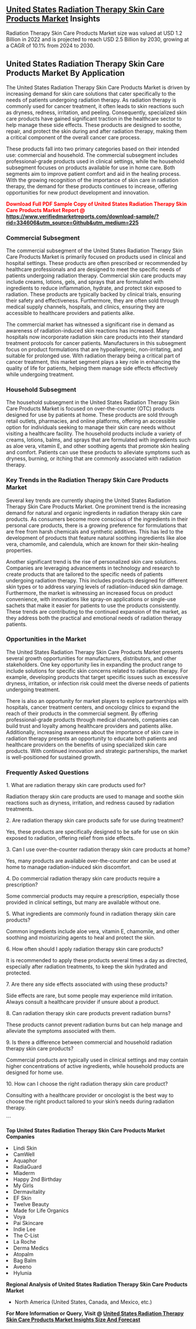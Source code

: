<h2><a href="https://www.verifiedmarketreports.com/download-sample/?rid=334606&amp;utm_source=Github&amp;utm_medium=225" target="_blank">United States Radiation Therapy Skin Care Products Market</a> Insights</h2><p>Radiation Therapy Skin Care Products Market size was valued at USD 1.2 Billion in 2022 and is projected to reach USD 2.5 Billion by 2030, growing at a CAGR of 10.1% from 2024 to 2030.</p><p> <h2>United States Radiation Therapy Skin Care Products Market By Application</h2> <p>The United States Radiation Therapy Skin Care Products Market is driven by increasing demand for skin care solutions that cater specifically to the needs of patients undergoing radiation therapy. As radiation therapy is commonly used for cancer treatment, it often leads to skin reactions such as dryness, redness, irritation, and peeling. Consequently, specialized skin care products have gained significant traction in the healthcare sector to help manage these side effects. These products are designed to soothe, repair, and protect the skin during and after radiation therapy, making them a critical component of the overall cancer care process.</p> <p>These products fall into two primary categories based on their intended use: commercial and household. The commercial subsegment includes professional-grade products used in clinical settings, while the household subsegment focuses on products available for use in home care. Both segments aim to improve patient comfort and aid in the healing process. With the growing recognition of the importance of skin care in radiation therapy, the demand for these products continues to increase, offering opportunities for new product development and innovation. <b><p><span class=""><span style="color: #ff0000;"><strong>Download Full PDF Sample Copy of United States Radiation Therapy Skin Care Products Market Report</strong> @ </span><a href="https://www.verifiedmarketreports.com/download-sample/?rid=334606&amp;utm_source=Github&amp;utm_medium=225" target="_blank">https://www.verifiedmarketreports.com/download-sample/?rid=334606&amp;utm_source=Github&amp;utm_medium=225</a></span></p></b></p> <h3>Commercial Subsegment</h3> <p>The commercial subsegment of the United States Radiation Therapy Skin Care Products Market is primarily focused on products used in clinical and hospital settings. These products are often prescribed or recommended by healthcare professionals and are designed to meet the specific needs of patients undergoing radiation therapy. Commercial skin care products may include creams, lotions, gels, and sprays that are formulated with ingredients to reduce inflammation, hydrate, and protect skin exposed to radiation. These products are typically backed by clinical trials, ensuring their safety and effectiveness. Furthermore, they are often sold through medical supply channels, hospitals, and clinics, ensuring they are accessible to healthcare providers and patients alike.</p> <p>The commercial market has witnessed a significant rise in demand as awareness of radiation-induced skin reactions has increased. Many hospitals now incorporate radiation skin care products into their standard treatment protocols for cancer patients. Manufacturers in this subsegment focus on product formulations that are hypoallergenic, non-irritating, and suitable for prolonged use. With radiation therapy being a critical part of cancer treatment, this market segment plays a key role in enhancing the quality of life for patients, helping them manage side effects effectively while undergoing treatment.</p> <h3>Household Subsegment</h3> <p>The household subsegment in the United States Radiation Therapy Skin Care Products Market is focused on over-the-counter (OTC) products designed for use by patients at home. These products are sold through retail outlets, pharmacies, and online platforms, offering an accessible option for individuals seeking to manage their skin care needs without visiting a healthcare facility. The household products include a variety of creams, lotions, balms, and sprays that are formulated with ingredients such as aloe vera, vitamin E, and other soothing agents that promote skin healing and comfort. Patients can use these products to alleviate symptoms such as dryness, burning, or itching that are commonly associated with radiation therapy.</p> <pThe demand for household skin care products has surged as patients seek ways to manage their condition in the comfort of their homes. Convenience, affordability, and ease of use are some of the key drivers for the growth of this segment. Moreover, as more people gain access to information about the importance of radiation skin care, patients are increasingly turning to OTC solutions that offer immediate relief. This segment is expected to continue growing as more companies introduce innovative formulations to meet the unique needs of radiation therapy patients.</p> <h3>Key Trends in the Radiation Therapy Skin Care Products Market</h3> <p>Several key trends are currently shaping the United States Radiation Therapy Skin Care Products Market. One prominent trend is the increasing demand for natural and organic ingredients in radiation therapy skin care products. As consumers become more conscious of the ingredients in their personal care products, there is a growing preference for formulations that are free from harsh chemicals and synthetic additives. This has led to the development of products that feature natural soothing ingredients like aloe vera, chamomile, and calendula, which are known for their skin-healing properties.</p> <p>Another significant trend is the rise of personalized skin care solutions. Companies are leveraging advancements in technology and research to create products that are tailored to the specific needs of patients undergoing radiation therapy. This includes products designed for different skin types or to address varying levels of radiation-induced skin damage. Furthermore, the market is witnessing an increased focus on product convenience, with innovations like spray-on applications or single-use sachets that make it easier for patients to use the products consistently. These trends are contributing to the continued expansion of the market, as they address both the practical and emotional needs of radiation therapy patients.</p> <h3>Opportunities in the Market</h3> <p>The United States Radiation Therapy Skin Care Products Market presents several growth opportunities for manufacturers, distributors, and other stakeholders. One key opportunity lies in expanding the product range to include solutions for specific skin concerns related to radiation therapy. For example, developing products that target specific issues such as excessive dryness, irritation, or infection risk could meet the diverse needs of patients undergoing treatment.</p> <p>There is also an opportunity for market players to explore partnerships with hospitals, cancer treatment centers, and oncology clinics to expand the reach of their products in the commercial segment. By offering professional-grade products through medical channels, companies can build trust and loyalty among healthcare providers and patients alike. Additionally, increasing awareness about the importance of skin care in radiation therapy presents an opportunity to educate both patients and healthcare providers on the benefits of using specialized skin care products. With continued innovation and strategic partnerships, the market is well-positioned for sustained growth.</p> <h3>Frequently Asked Questions</h3> <p>1. What are radiation therapy skin care products used for?</p> <p>Radiation therapy skin care products are used to manage and soothe skin reactions such as dryness, irritation, and redness caused by radiation treatments.</p> <p>2. Are radiation therapy skin care products safe for use during treatment?</p> <p>Yes, these products are specifically designed to be safe for use on skin exposed to radiation, offering relief from side effects.</p> <p>3. Can I use over-the-counter radiation therapy skin care products at home?</p> <p>Yes, many products are available over-the-counter and can be used at home to manage radiation-induced skin discomfort.</p> <p>4. Do commercial radiation therapy skin care products require a prescription?</p> <p>Some commercial products may require a prescription, especially those provided in clinical settings, but many are available without one.</p> <p>5. What ingredients are commonly found in radiation therapy skin care products?</p> <p>Common ingredients include aloe vera, vitamin E, chamomile, and other soothing and moisturizing agents to heal and protect the skin.</p> <p>6. How often should I apply radiation therapy skin care products?</p> <p>It is recommended to apply these products several times a day as directed, especially after radiation treatments, to keep the skin hydrated and protected.</p> <p>7. Are there any side effects associated with using these products?</p> <p>Side effects are rare, but some people may experience mild irritation. Always consult a healthcare provider if unsure about a product.</p> <p>8. Can radiation therapy skin care products prevent radiation burns?</p> <p>These products cannot prevent radiation burns but can help manage and alleviate the symptoms associated with them.</p> <p>9. Is there a difference between commercial and household radiation therapy skin care products?</p> <p>Commercial products are typically used in clinical settings and may contain higher concentrations of active ingredients, while household products are designed for home use.</p> <p>10. How can I choose the right radiation therapy skin care product?</p> <p>Consulting with a healthcare provider or oncologist is the best way to choose the right product tailored to your skin’s needs during radiation therapy.</p> ```</p><p><strong>Top United States Radiation Therapy Skin Care Products Market Companies</strong></p><div data-test-id=""><p><li>Lindi Skin</li><li> CamWell</li><li> Aquaphor</li><li> RadiaGuard</li><li> Miaderm</li><li> Happy 2nd Birthday</li><li> My Girls</li><li> Dermavitality</li><li> EF Skin</li><li> Twelve Beauty</li><li> Made for Life Organics</li><li> Voya</li><li> Pai Skincare</li><li> Indie Lee</li><li> The C-List</li><li> La Roche</li><li> Derma Medics</li><li> Atopalm</li><li> Bag Balm</li><li> Aveeno</li><li> Hylunia</li></p><div><strong>Regional Analysis of&nbsp;United States Radiation Therapy Skin Care Products Market</strong></div><ul><li dir="ltr"><p dir="ltr">North America&nbsp;(United States, Canada, and Mexico, etc.)</p></li></ul><p><strong>For More Information or Query, Visit @&nbsp;</strong><strong><a href="https://www.verifiedmarketreports.com/product/radiation-therapy-skin-care-products-market/?utm_source=Github&amp;utm_medium=225" target="_blank">United States Radiation Therapy Skin Care Products Market Insights Size And Forecast</a></strong></p></div>
